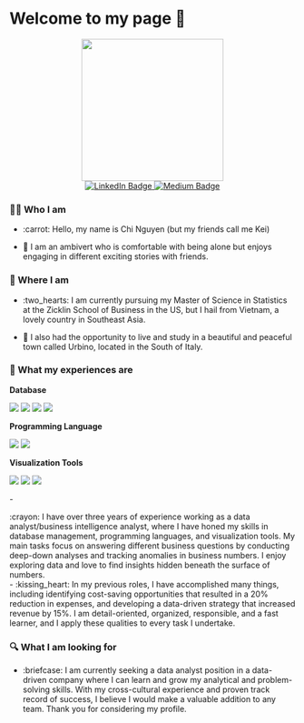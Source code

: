 <h1> 
  Welcome to my page 👋  
</h1>

<div id="header" align="center">
  <img src="https://c.tenor.com/4jYTXAKPOooAAAAM/science-girl-working-girl.gif" width="250"/>
</div>

<div id="badges" align="center">
  <a href="https://www.linkedin.com/in/chinguyenphamhai/">
    <img src="https://img.shields.io/badge/LinkedIn-blue?style=for-the-badge&logo=linkedin&logoColor=white" alt="LinkedIn Badge"/>
  </a>
  <a href="https://medium.com/@nphchi223">
    <img src="https://img.shields.io/badge/Medium-black?logo=Medium&logoColor=white&style=for-the-badge" alt="Medium Badge"/>
  </a>
 </div>

<div id="badges" align="center">
    <img src="https://komarev.com/ghpvc/?username=chinph&style=flat-square&color=blue" alt=""/>
</div>

### :woman_technologist: Who I am 
- <p> :carrot: Hello, my name is Chi Nguyen (but my friends call me Kei)  <br> 
- :eyes: I am an ambivert who is comfortable with being alone but enjoys engaging in different exciting stories with friends. </p>

### :school: Where I am
- <p> :two_hearts: I am currently pursuing my Master of Science in Statistics at the Zicklin School of Business in the US, but I hail from Vietnam, a lovely country in Southeast Asia. <br> 
- :purple_heart: I also had the opportunity to live and study in a beautiful and peaceful town called Urbino, located in the South of Italy.  </p>

### :scroll: What my experiences are 
**Database**
<p>
 
  <img src="https://img.shields.io/badge/SQLOracle-00000F?style=for-the-badge&logo=sqloracle&logoColor=white" />
  <img src="https://img.shields.io/badge/PostgreSQL-316192?style=for-the-badge&logo=postgresql&logoColor=white" />
  <img src="https://img.shields.io/badge/SQLServer-4EA94B?style=for-the-badge&logo=sqlserver&logoColor=white" />
  <img src="https://img.shields.io/badge/GoogleBigQuery-07405E?style=for-the-badge&logo=&googlebigquerylogoColor=white"/>
</p>

**Programming Language**
<p>
  <img src="https://img.shields.io/badge/Python-3776AB?style=for-the-badge&logo=python&logoColor=white" />
  <img src="https://img.shields.io/badge/R-3776AB?style=for-the-badge&logo=R&logoColor=white"/>
</p>

**Visualization Tools**
<p>
  <img src="https://img.shields.io/badge/PowerBI-3776AB?style=for-the-badge&logo=PowerBI&logoColor=white" />
  <img src="https://img.shields.io/badge/Metabase-3776AB?style=for-the-badge&logo=Metabase&logoColor=white"/>
  <img src="https://img.shields.io/badge/Holistics-3776AB?style=for-the-badge&logo=Holistics&logoColor=white"/>
</p>
- <p> :crayon: I have over three years of experience working as a data analyst/business intelligence analyst, where I have honed my skills in database management, programming languages, and visualization tools. My main tasks focus on answering different business questions by conducting deep-down analyses and tracking anomalies in business numbers. I enjoy exploring data and love to find insights hidden beneath the surface of numbers. <br> 
- :kissing_heart: In my previous roles, I have accomplished many things, including identifying cost-saving opportunities that resulted in a 20% reduction in expenses, and developing a data-driven strategy that increased revenue by 15%. I am detail-oriented, organized, responsible, and a fast learner, and I apply these qualities to every task I undertake. </p>

### :mag: What I am looking for
 - <p> :briefcase: I am currently seeking a data analyst position in a data-driven company where I can learn and grow my analytical and problem-solving skills. With my cross-cultural experience and proven track record of success, I believe I would make a valuable addition to any team. Thank you for considering my profile. </p> 


  


